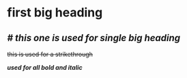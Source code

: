 # **first big heading**
## *# this one is used for single big heading*

~~this is used for a strikethrough~~

***used for all bold and italic***

